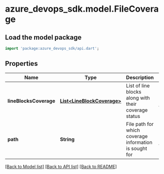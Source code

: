 # azure_devops_sdk.model.FileCoverage

## Load the model package
```dart
import 'package:azure_devops_sdk/api.dart';
```

## Properties
Name | Type | Description | Notes
------------ | ------------- | ------------- | -------------
**lineBlocksCoverage** | [**List&lt;LineBlockCoverage&gt;**](LineBlockCoverage.md) | List of line blocks along with their coverage status | [optional] [default to []]
**path** | **String** | File path for which coverage information is sought for | [optional] [default to null]

[[Back to Model list]](../README.md#documentation-for-models) [[Back to API list]](../README.md#documentation-for-api-endpoints) [[Back to README]](../README.md)


